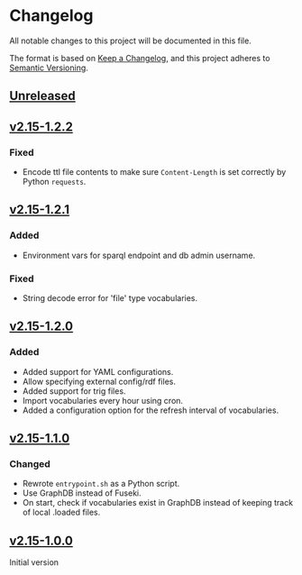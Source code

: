 # Changelog

All notable changes to this project will be documented in this file.

The format is based on [Keep a Changelog](https://keepachangelog.com/en/1.1.0/),
and this project adheres to [Semantic Versioning](https://semver.org/spec/v2.0.0.html).

## [Unreleased]

## [v2.15-1.2.2]

### Fixed
- Encode ttl file contents to make sure `Content-Length` is set correctly by Python `requests`.

## [v2.15-1.2.1]

### Added
- Environment vars for sparql endpoint and db admin username.

### Fixed
- String decode error for 'file' type vocabularies.

## [v2.15-1.2.0]

### Added
- Added support for YAML configurations.
- Allow specifying external config/rdf files.
- Added support for trig files.
- Import vocabularies every hour using cron.
- Added a configuration option for the refresh interval of vocabularies.

## [v2.15-1.1.0]

### Changed

 - Rewrote `entrypoint.sh` as a Python script.
 - Use GraphDB instead of Fuseki.
 - On start, check if vocabularies exist in GraphDB instead of keeping track of local .loaded files.

## [v2.15-1.0.0]

Initial version

[Unreleased]: https://github.com/knaw-huc/sd-skosmos
[v2.15-1.0.0]: https://github.com/knaw-huc/sd-skosmos/releases/tag/v2.15-1.0-RC4
[v2.15-1.1.0]: https://github.com/knaw-huc/sd-skosmos/releases/tag/v2.15-1.1.0
[v2.15-1.2.0]: https://github.com/knaw-huc/sd-skosmos/releases/tag/v2.15-1.2.0
[v2.15-1.2.1]: https://github.com/knaw-huc/sd-skosmos/releases/tag/v2.15-1.2.1
[v2.15-1.2.2]: https://github.com/knaw-huc/sd-skosmos/releases/tag/v2.15-1.2.2
